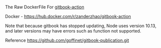 The Raw DockerFile For [gitbook-action](https://github.com/meese-enterprises/gitbook-action)

<!-- TODO -->
Docker - https://hub.docker.com/r/zanderzhao/gitbook-action

Note that because gitbook has stopped updating, Node uses version 10.13, and later versions may have errors such as function not supported.

Reference https://github.com/goffinet/gitbook-publication.git
